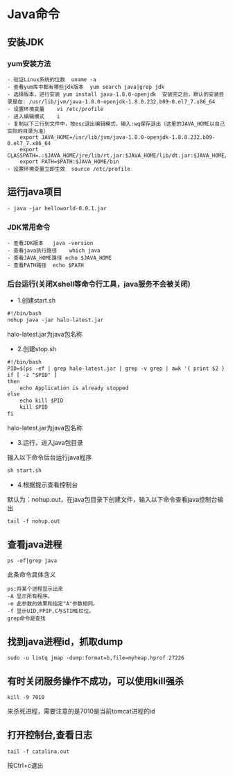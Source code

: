 # Java命令

## 安装JDK

### yum安装方法

    - 验证Linux系统的位数  uname -a
    - 查看yum库中都有哪些jdk版本  yum search java|grep jdk
    - 选择版本，进行安装 yum install java-1.8.0-openjdk  安装完之后，默认的安装目录是在: /usr/lib/jvm/java-1.8.0-openjdk-1.8.0.232.b09-0.el7_7.x86_64
    - 设置环境变量    vi /etc/profile
    - 进入编辑模式    i
    - 复制以下三行到文件中，按esc退出编辑模式，输入:wq保存退出（这里的JAVA_HOME以自己实际的目录为准）
        export JAVA_HOME=/usr/lib/jvm/java-1.8.0-openjdk-1.8.0.232.b09-0.el7_7.x86_64
        export CLASSPATH=.:$JAVA_HOME/jre/lib/rt.jar:$JAVA_HOME/lib/dt.jar:$JAVA_HOME/lib/tools.jar
        export PATH=$PATH:$JAVA_HOME/bin
    - 设置环境变量立即生效  source /etc/profile
    
## 运行java项目
  
    - java -jar helloworld-0.0.1.jar
    
### JDK常用命令

    - 查看JDK版本   java -version
    - 查看java执行路径    which java
    - 查看JAVA_HOME路径 echo $JAVA_HOME
    - 查看PATH路径  echo $PATH

### 后台运行(关闭Xshell等命令行工具，java服务不会被关闭)

- 1.创建start.sh

```cfml
#!/bin/bash
nohup java -jar halo-latest.jar
```
halo-latest.jar为java包名称


- 2.创建stop.sh

```cfml
#!/bin/bash
PID=$(ps -ef | grep halo-latest.jar | grep -v grep | awk '{ print $2 }')
if [ -z "$PID" ]
then
    echo Application is already stopped
else
    echo kill $PID
    kill $PID
fi
```

halo-latest.jar为java包名称

- 3.运行，进入java包目录

输入以下命令后台运行java程序
```cfml
sh start.sh
```

- 4.根据提示查看控制台

默认为：nohup.out，在java包目录下创建文件，输入以下命令查看java控制台输出

```cfml
tail -f nohup.out
```

## 查看java进程

    ps -ef|grep java

此条命令具体含义

    ps:将某个进程显示出来
    -A 显示所有程序。 
    -e 此参数的效果和指定"A"参数相同。
    -f 显示UID,PPIP,C与STIME栏位。 
    grep命令是查找

## 找到java进程id，抓取dump

    sudo -u lintq jmap -dump:format=b,file=myheap.hprof 27226

## 有时关闭服务操作不成功，可以使用kill强杀

    kill -9 7010
 
 来杀死进程，需要注意的是7010是当前tomcat进程的id 

## 打开控制台,查看日志

    tail -f catalina.out

按Ctrl+c退出